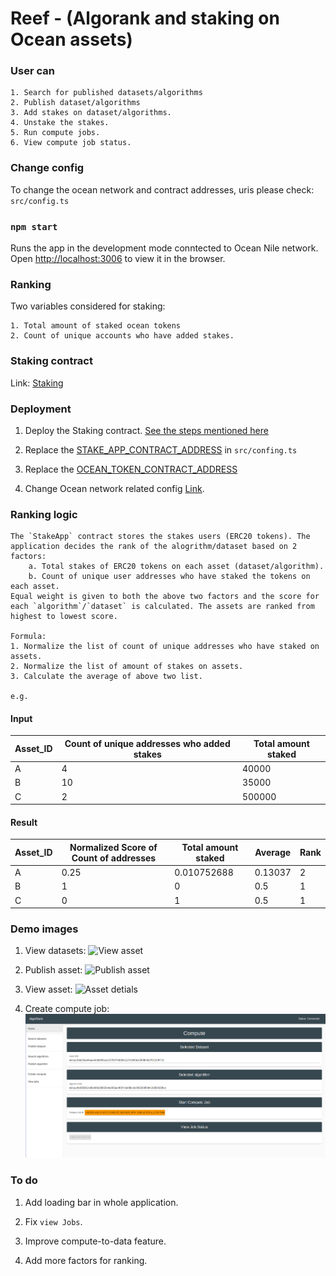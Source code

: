 # Reef - (Algorank and staking on Ocean assets)

### User can

    1. Search for published datasets/algorithms
    2. Publish dataset/algorithms
    3. Add stakes on dataset/algorithms.
    4. Unstake the stakes.
    5. Run compute jobs.
    6. View compute job status.

### Change config

To change the ocean network and contract addresses, uris please check: `src/config.ts`

### `npm start`

Runs the app in the development mode conntected to Ocean Nile network.
Open [http://localhost:3006](http://localhost:3006) to view it in the browser.

### Ranking

Two variables considered for staking:

    1. Total amount of staked ocean tokens
    2. Count of unique accounts who have added stakes.

### Staking contract

Link: [Staking ](https://github.com/akshay-ap/StakeToken)

### Deployment

1. Deploy the Staking contract. [See the steps mentioned here](https://github.com/akshay-ap/StakeToken)

2. Replace the [STAKE_APP_CONTRACT_ADDRESS](https://github.com/akshay-ap/reef/blob/40f71d87d3f6af3faab51cf7f1c6b03695eed6eb/src/config.ts#L21) in `src/confing.ts`

3. Replace the [OCEAN_TOKEN_CONTRACT_ADDRESS](https://github.com/akshay-ap/reef/blob/40f71d87d3f6af3faab51cf7f1c6b03695eed6eb/src/config.ts#L22)

4. Change Ocean network related config [Link](https://github.com/akshay-ap/reef/blob/master/src/config.ts).

### Ranking logic

    The `StakeApp` contract stores the stakes users (ERC20 tokens). The application decides the rank of the alogrithm/dataset based on 2 factors: 
        a. Total stakes of ERC20 tokens on each asset (dataset/algorithm).
        b. Count of unique user addresses who have staked the tokens on each asset.
    Equal weight is given to both the above two factors and the score for each `algorithm`/`dataset` is calculated. The assets are ranked from highest to lowest score.

    Formula:
    1. Normalize the list of count of unique addresses who have staked on assets.
    2. Normalize the list of amount of stakes on assets.
    3. Calculate the average of above two list.

    e.g.

#### Input

| Asset_ID | Count of unique addresses who added stakes | Total amount staked |
|----------|--------------------------------------------|---------------------|
| A        | 4                                          | 40000               |
| B        | 10                                         | 35000               |
| C        | 2                                          | 500000              |

#### Result

| Asset_ID | Normalized Score of Count of addresses | Total amount staked | Average | Rank |
|----------|----------------------------------------|---------------------|---------|------|
| A        | 0.25                                   | 0.010752688         | 0.13037 | 2    |
| B        | 1                                      | 0                   | 0.5     | 1    |
| C        | 0                                      | 1                   | 0.5     | 1    |

### Demo images

1. View datasets:
    ![View asset](images/view_assets.png)

2. Publish asset:
    ![Publish asset](images/publish.png)

3. View asset:
    ![Asset detials](images/asset_details.png)

4. Create compute job:
    ![Compute](images/compute.png)


### To do

1. Add loading bar in whole application.

2. Fix `view Jobs`.

3. Improve compute-to-data feature.

4. Add more factors for ranking.
